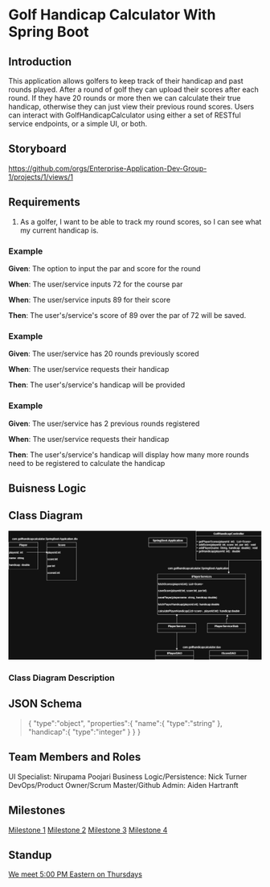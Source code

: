 # Golf Handicap Calculator With Spring Boot


## Introduction

This application allows golfers to keep track of their handicap and past rounds played. After a round of golf they can
upload their scores after each round. If they have 20 rounds or more then we can calculate their true handicap,
otherwise they can just view their previous round scores. Users can interact with GolfHandicapCalculator using either
a set of RESTful service endpoints, or a simple UI, or both.

## Storyboard

https://github.com/orgs/Enterprise-Application-Dev-Group-1/projects/1/views/1

## Requirements

1. As a golfer, I want to be able to track my round scores, so I can see what my current handicap is.

### Example

**Given**: The option to input the par and score for the round

**When**: The user/service inputs 72 for the course par

**When**: The user/service inputs 89 for their score

**Then**: The user's/service's score of 89 over the par of 72 will be saved.

### Example

**Given**: The user/service has 20 rounds previously scored

**When**: The user/service requests their handicap

**Then**: The user's/service's handicap will be provided

### Example

**Given**: The user/service has 2 previous rounds registered

**When**: The user/service requests their handicap

**Then**: The user's/service's handicap will display how many more rounds need to be registered to calculate the handicap

## Buisness Logic




## Class Diagram

![Golf Handicap Calculator Class Diagram](https://github.com/Enterprise-Application-Dev-Group-1/SpringBoot-Application/blob/main/GolfHandicapClassDiagram.drawio.png)


### Class Diagram Description

## JSON Schema

>{
>   "type":"object",
>   "properties":{
>       "name":{
>           "type":"string"
>       },
>       "handicap":{
>           "type":"integer"
>       }
>   }
>}


## Team Members and Roles

UI Specialist: Nirupama Poojari
Business Logic/Persistence: Nick Turner
DevOps/Product Owner/Scrum Master/Github Admin: Aiden Hartranft

## Milestones

[Milestone 1](https://github.com/Enterprise-Application-Dev-Group-1/SpringBoot-Application/milestone/1)
[Milestone 2](https://google.com)
[Milestone 3](https://google.com)
[Milestone 4](https://google.com)


## Standup

[We meet 5:00 PM Eastern on Thursdays](https://google.com)

